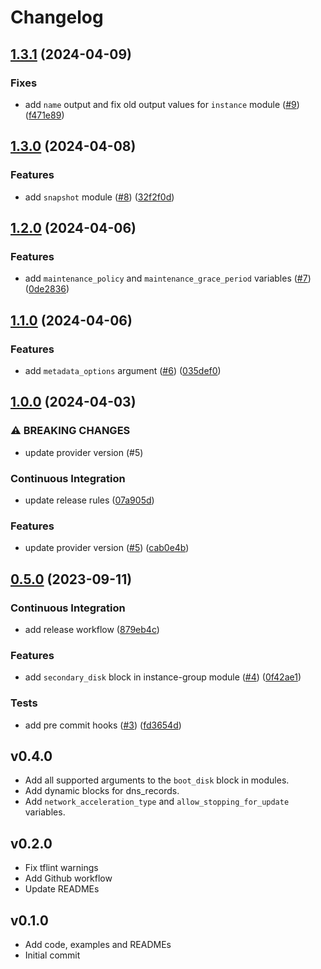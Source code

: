 # Changelog

## [1.3.1](https://github.com/antmelekhin/terraform-yandex-compute/compare/v1.3.0...v1.3.1) (2024-04-09)


### Fixes

* add `name` output and fix old output values for `instance` module ([#9](https://github.com/antmelekhin/terraform-yandex-compute/issues/9)) ([f471e89](https://github.com/antmelekhin/terraform-yandex-compute/commit/f471e895191a9960db3377640128965053079ec3))

## [1.3.0](https://github.com/antmelekhin/terraform-yandex-compute/compare/v1.2.0...v1.3.0) (2024-04-08)


### Features

* add `snapshot` module ([#8](https://github.com/antmelekhin/terraform-yandex-compute/issues/8)) ([32f2f0d](https://github.com/antmelekhin/terraform-yandex-compute/commit/32f2f0de9d8dc210112e8e26b5772a718b2c0ecc))

## [1.2.0](https://github.com/antmelekhin/terraform-yandex-compute/compare/v1.1.0...v1.2.0) (2024-04-06)


### Features

* add `maintenance_policy` and `maintenance_grace_period` variables ([#7](https://github.com/antmelekhin/terraform-yandex-compute/issues/7)) ([0de2836](https://github.com/antmelekhin/terraform-yandex-compute/commit/0de2836b2183995f9aa38a3f50adc2dd3c66ef69))

## [1.1.0](https://github.com/antmelekhin/terraform-yandex-compute/compare/v1.0.0...v1.1.0) (2024-04-06)


### Features

* add `metadata_options` argument ([#6](https://github.com/antmelekhin/terraform-yandex-compute/issues/6)) ([035def0](https://github.com/antmelekhin/terraform-yandex-compute/commit/035def01c974277a8bf9fbc26c81690e564ca834))

## [1.0.0](https://github.com/antmelekhin/terraform-yandex-compute/compare/v0.5.0...v1.0.0) (2024-04-03)


### ⚠ BREAKING CHANGES

* update provider version (#5)

### Continuous Integration

* update release rules ([07a905d](https://github.com/antmelekhin/terraform-yandex-compute/commit/07a905d17d6c56a3cd8ad942f6b022ccacdcbc63))


### Features

* update provider version ([#5](https://github.com/antmelekhin/terraform-yandex-compute/issues/5)) ([cab0e4b](https://github.com/antmelekhin/terraform-yandex-compute/commit/cab0e4b74acbd62653b36af8701a0fa3d3b1a6f0))

## [0.5.0](https://github.com/antmelekhin/terraform-yandex-compute/compare/v0.4.0...v0.5.0) (2023-09-11)


### Continuous Integration

* add release workflow ([879eb4c](https://github.com/antmelekhin/terraform-yandex-compute/commit/879eb4c20a96fd7588b69097571f398e149bd1cc))


### Features

* add `secondary_disk` block in instance-group module ([#4](https://github.com/antmelekhin/terraform-yandex-compute/issues/4)) ([0f42ae1](https://github.com/antmelekhin/terraform-yandex-compute/commit/0f42ae160ee196dfd4218ae1d8ad08fafb652394))


### Tests

* add pre commit hooks ([#3](https://github.com/antmelekhin/terraform-yandex-compute/issues/3)) ([fd3654d](https://github.com/antmelekhin/terraform-yandex-compute/commit/fd3654d487298cbd1225a1bb03738facdee23429))

## v0.4.0

- Add all supported arguments to the `boot_disk` block in modules.
- Add dynamic blocks for dns_records.
- Add `network_acceleration_type` and `allow_stopping_for_update` variables.

## v0.2.0

- Fix tflint warnings
- Add Github workflow
- Update READMEs

## v0.1.0

- Add code, examples and READMEs
- Initial commit
